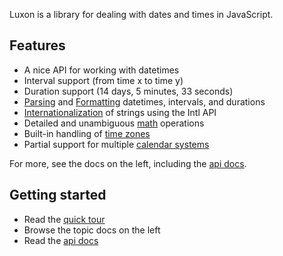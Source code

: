 Luxon is a library for dealing with dates and times in JavaScript.

## Features

 * A nice API for working with datetimes
 * Interval support (from time x to time y)
 * Duration support (14 days, 5 minutes, 33 seconds)
 * [Parsing](parsing.md) and [Formatting](formatting.md) datetimes, intervals, and durations
 * [Internationalization](intl.md) of strings using the Intl API
 * Detailed and unambiguous [math](math.md) operations
 * Built-in handling of [time zones](zones.md)
 * Partial support for multiple [calendar systems](calendars.md)
 
 For more, see the docs on the left, including the [api docs](api/index.html).
 
## Getting started
 
  * Read the [quick tour](tour.md)
  * Browse the topic docs on the left
  * Read the [api docs](api/index.html)
